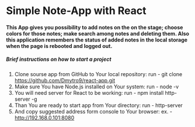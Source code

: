 <h1>Simple Note-App with React</h>

<h4>This App gives you possibility to add notes on the on the stage; choose colors for those notes;
make search among notes and deleting them. Also this application remembers the status of added notes in the local storage when the page is rebooted and logged out.</h4>

<h5>Brief instructions on how to start a project</h5>

1. Clone sourse app from GitHub to Your local repository: run - git clone https://github.com/Dmytro9/react-app.git
2. Make sure You have Node.js installed on Your system: run - node -v
3. You will need server for React to be working: run - npm install http-server -g
4. Than You are ready to start app from Your directory: run - http-server
5. And copy suggested address form console to Your browser: ex. - http://192.168.0.101:8080
